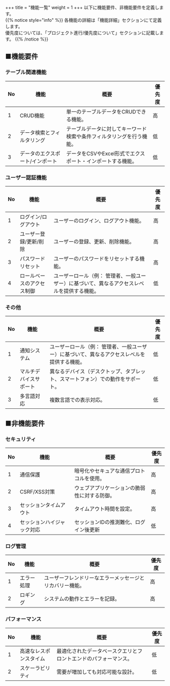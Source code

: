 +++
title = "機能一覧"
weight = 1
+++
以下に機能要件、非機能要件を定義します。  
{{% notice style="info" %}}
各機能の詳細は「機能詳細」セクションにて定義します。  
優先度については、「プロジェクト進行/優先度について」セクションに記載します。
{{% /notice %}}

## ■機能要件
### テーブル関連機能
|  No  |  機能  |  概要  |  優先度  |
| ---- | ---- | ---- | ---- |
|  1  |  CRUD機能  |  単一のテーブルデータをCRUDできる機能。  |  高  |
|  2  |  データ検索とフィルタリング  |  テーブルデータに対してキーワード検索や条件フィルタリングを行う機能。  |  低  |
|  3  |  データのエクスポート/インポート  |  データをCSVやExcel形式でエクスポート・インポートする機能。  |  低 |


### ユーザー認証機能
|  No  |  機能  |  概要  |  優先度  |
| ---- | ---- | ---- | ---- |
|  1  |  ログイン/ログアウト  |  ユーザーのログイン、ログアウト機能。  |  高  |
|  2  |  ユーザー登録/更新/削除  |  ユーザーの登録、更新、削除機能。  |  高  |
|  3  |  パスワードリセット  |  ユーザーのパスワードをリセットする機能。  |  高  |
|  4  |  ロールベースのアクセス制御  |  ユーザーロール（例：  管理者、一般ユーザー）に基づいて、異なるアクセスレベルを提供する機能。  |  低  |

### その他
|  No  |  機能  |  概要  |  優先度  |
| ---- | ---- | ---- | ---- |
|  1  |  通知システム  |  ユーザーロール（例：  管理者、一般ユーザー）に基づいて、異なるアクセスレベルを提供する機能。  |  低  |
|  2  |  マルチデバイスサポート  |  異なるデバイス（デスクトップ、タブレット、スマートフォン）での動作をサポート。  |  低  
|  3  |  多言語対応  |  複数言語での表示対応。  |  低  |

## ■非機能要件
### セキュリティ
|  No  |  機能  |  概要  |  優先度  |
| ---- | ---- | ---- | ---- |
|  1  |  通信保護  |  暗号化やセキュアな通信プロトコルを使用。  |  高  |
|  2  |  CSRF/XSS対策  |  ウェブアプリケーションの脆弱性に対する防御。  |  高  |
|  3  |  セッションタイムアウト  |  タイムアウト時間を設定。  |  高  |
|  4  |  セッションハイジャック対応  |  セッションIDの推測難化、ログイン後更新  |  低  |

### ログ管理
|  No  |  機能  |  概要  |  優先度  |
| ---- | ---- | ---- | ---- |
|  1  |  エラー処理  |  ユーザーフレンドリーなエラーメッセージとリカバリー機能。  |  高  |
|  2  |  ロギング  |  システムの動作とエラーを記録。  |  高  |

### パフォーマンス
|  No  |  機能  |  概要  |  優先度  |
| ---- | ---- | ---- | ---- |
|  1  |  高速なレスポンスタイム  |  最適化されたデータベースクエリとフロントエンドのパフォーマンス。  |  低  |
|  2  |  スケーラビリティ  |  需要が増加しても対応可能な設計。  |  低  |